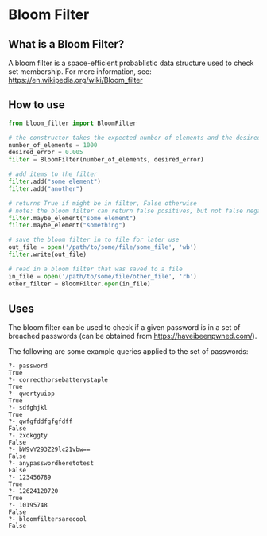# Bloom Filter
## What is a Bloom Filter?
A bloom filter is a space-efficient probablistic data structure used to check set membership. For more information, see: <https://en.wikipedia.org/wiki/Bloom_filter>

## How to use
```python
from bloom_filter import BloomFilter

# the constructor takes the expected number of elements and the desired error probability
number_of_elements = 1000
desired_error = 0.005
filter = BloomFilter(number_of_elements, desired_error)

# add items to the filter
filter.add("some element")
filter.add("another")

# returns True if might be in filter, False otherwise
# note: the bloom filter can return false positives, but not false negatives
filter.maybe_element("some element")
filter.maybe_element("something")

# save the bloom filter in to file for later use
out_file = open('/path/to/some/file/some_file', 'wb')
filter.write(out_file)

# read in a bloom filter that was saved to a file
in_file = open('/path/to/some/file/other_file', 'rb')
other_filter = BloomFilter.open(in_file)
```

## Uses
The bloom filter can be used to check if a given password is in a set of breached passwords (can be obtained from <https://haveibeenpwned.com/>).

The following are some example queries applied to the set of passwords:
```
?- password
True
?- correcthorsebatterystaple
True
?- qwertyuiop
True
?- sdfghjkl
True
?- qwfgfddfgfgfdff
False
?- zxokggty
False
?- bW9vY293Z29lc21vbw==
False
?- anypasswordheretotest
False
?- 123456789
True
?- 12624120720
True
?- 10195748
False
?- bloomfiltersarecool
False
```
